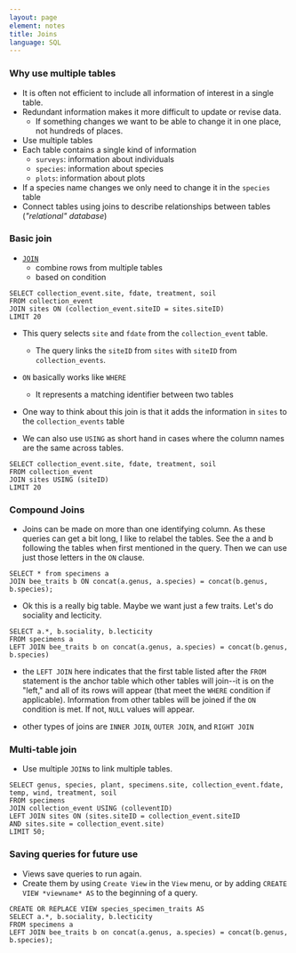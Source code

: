 ```yaml
---
layout: page
element: notes
title: Joins
language: SQL
---
```


### Why use multiple tables

* It is often not efficient to include all information of interest in a single
table.
* Redundant information makes it more difficult to update or revise data.
    * If something changes we want to be able to change it in one place, not
    hundreds of places.
* Use multiple tables
* Each table contains a single kind of information
    * `surveys`: information about individuals
    * `species`: information about species
    * `plots`: information about plots
* If a species name changes we only need to change it in the `species` table
* Connect tables using joins to describe relationships between tables
(*"relational" database*)


### Basic join

* [`JOIN`](http://www.w3schools.com/sql/sql_join.asp) 
    * combine rows from multiple tables
    * based on condition
  
```
SELECT collection_event.site, fdate, treatment, soil
FROM collection_event
JOIN sites ON (collection_event.siteID = sites.siteID)
LIMIT 20
```

* This query selects `site` and `fdate` from the `collection_event` table.
    * The query links the `siteID` from `sites` with `siteID` from `collection_events`.
* `ON` basically works like `WHERE`
    * It represents a matching identifier between two tables
* One way to think about this join is that it adds the information in
  `sites` to the `collection_events` table


* We can also use `USING` as short hand in cases where the column names are the
same across tables.

```
SELECT collection_event.site, fdate, treatment, soil
FROM collection_event
JOIN sites USING (siteID)
LIMIT 20
```

### Compound Joins

* Joins can be made on more than one identifying column. 
As these queries can get a bit long, I like to relabel the tables. 
See the a and b following the tables when first mentioned in the query. 
Then we can use just those letters in the `ON` clause.

```
SELECT * from specimens a
JOIN bee_traits b ON concat(a.genus, a.species) = concat(b.genus, b.species);
```
* Ok this is a really big table. Maybe we want just a few traits. 
Let's do sociality and lecticity.

```
SELECT a.*, b.sociality, b.lecticity 
FROM specimens a
LEFT JOIN bee_traits b on concat(a.genus, a.species) = concat(b.genus, b.species)
```

* the `LEFT JOIN` here indicates that the first table listed after
the `FROM` statement is the anchor table which other tables will join--it
is on the "left," and all of its rows will appear (that meet 
the `WHERE` condition if applicable). Information from other tables 
will be joined if the `ON` condition is met. If not, `NULL` 
values will appear. 

* other types of joins are `INNER JOIN`, `OUTER JOIN`, and `RIGHT JOIN`


### Multi-table join

* Use multiple `JOIN`s to link multiple tables.

```
SELECT genus, species, plant, specimens.site, collection_event.fdate, temp, wind, treatment, soil
FROM specimens
JOIN collection_event USING (colleventID)
LEFT JOIN sites ON (sites.siteID = collection_event.siteID 
AND sites.site = collection_event.site)
LIMIT 50;
```


### Saving queries for future use

* Views save queries to run again.
* Create them by using `Create View` in the `View` menu, or by adding `CREATE
  VIEW *viewname* AS` to the beginning of a query.

```
CREATE OR REPLACE VIEW species_specimen_traits AS
SELECT a.*, b.sociality, b.lecticity 
FROM specimens a
LEFT JOIN bee_traits b on concat(a.genus, a.species) = concat(b.genus, b.species);

```
